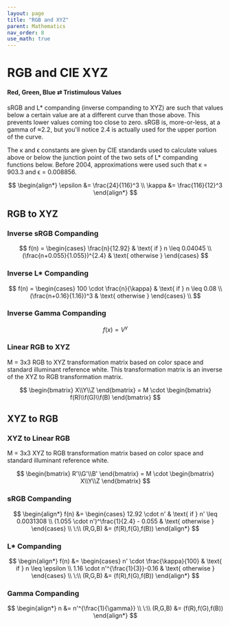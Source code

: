 ```yaml
---
layout: page
title: "RGB and XYZ"
parent: Mathematics
nav_order: 8
use_math: true
---
```


# RGB and CIE XYZ
#### Red, Green, Blue $\rightleftarrows$ Tristimulous Values

sRGB and L* companding (inverse companding to XYZ) are such that values below a certain value are at a different curve than those above. This prevents lower values coming too close to zero. sRGB is, more-or-less, at a gamma of ≈2.2, but you'll notice 2.4 is actually used for the upper portion of the curve.

The κ and ϵ constants are given by CIE standards used to calculate values above or below the junction point of the two sets of L\* companding functions below. Before 2004, approximations were used such that κ = 903.3 and ϵ = 0.008856.

$$
\begin{align*}
\epsilon &= \frac{24}{116}^3 \\
\kappa &= \frac{116}{12}^3
\end{align*}
$$

## RGB to XYZ

### Inverse sRGB Companding

$$
f(n) = \begin{cases}
\frac{n}{12.92} & \text{ if } n \leq 0.04045 \\
(\frac{n+0.055}{1.055})^{2.4} & \text{ otherwise }
\end{cases} 
$$

### Inverse L\* Companding

$$
f(n) = \begin{cases}
100 \cdot \frac{n}{\kappa} & \text{ if } n \leq 0.08 \\
(\frac{n+0.16}{1.16})^3 & \text{ otherwise }
\end{cases} \\
$$

### Inverse Gamma Companding

$$
f(x) = V^\gamma
$$

### Linear RGB to XYZ

M = 3x3 RGB to XYZ transformation matrix based on color space and standard illuminant reference white. This transformation matrix is an inverse of the XYZ to RGB transformation matrix.

$$
\begin{bmatrix}
X\\Y\\Z
\end{bmatrix} = M \cdot
\begin{bmatrix}
f(R)\\f(G)\\f(B)
\end{bmatrix}
$$

## XYZ to RGB

### XYZ to Linear RGB

M = 3x3 XYZ to RGB transformation matrix based on color space and standard illuminant reference white.

$$
\begin{bmatrix}
R'\\G'\\B'
\end{bmatrix} = M \cdot
\begin{bmatrix}
X\\Y\\Z
\end{bmatrix}
$$

### sRGB Companding

$$
\begin{align*}
f(n) &= \begin{cases}
12.92 \cdot n' & \text{ if } n' \leq 0.0031308 \\
(1.055 \cdot n')^\frac{1}{2.4} - 0.055 & \text{ otherwise }
\end{cases} \\
\:\\
(R,G,B) &= (f(R),f(G),f(B))
\end{align*}
$$

### L* Companding

$$
\begin{align*}
f(n) &= \begin{cases}
n' \cdot \frac{\kappa}{100} & \text{ if } n \leq \epsilon \\
1.16 \cdot n'^{\frac{1}{3}}-0.16 & \text{ otherwise }
\end{cases} \\
\:\\
(R,G,B) &= (f(R),f(G),f(B))
\end{align*}
$$

### Gamma Companding

$$
\begin{align*}
n &= n'^{\frac{1}{\gamma}} \\
\:\\
(R,G,B) &= (f(R),f(G),f(B))
\end{align*}
$$
